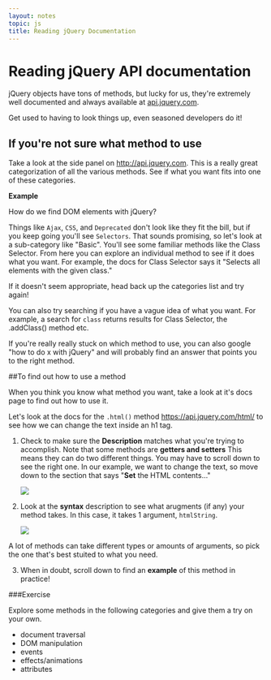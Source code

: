 ```yaml
---
layout: notes
topic: js
title: Reading jQuery Documentation
---
```


<style> .note {display: none; /* Hide teachers notes */ } .solution {color:white; } .solution:hover {color:black; } </style>

# Reading jQuery API documentation

jQuery objects have tons of methods, but lucky for us, they're extremely well documented and always available at [api.jquery.com](http://api.jquery.com).

Get used to having to look things up, even seasoned developers do it!


## If you're not sure what method to use

Take a look at the side panel on <http://api.jquery.com>. This is a really great categorization of all the various methods.  See if what you want fits into one of these categories.


**Example**

How do we find DOM elements with jQuery?

Things like `Ajax`, `CSS`, and `Deprecated` don't look like they fit the bill, but if you keep going you'll see `Selectors`.  That sounds promising, so let's look at a sub-category like "Basic". You'll see some familiar methods like the Class Selector. From here you can explore an individual method to see if it does what you want. For example, the docs for Class Selector says it "Selects all elements with the given class." 

If it doesn't seem appropriate, head back up the categories list and try again!

You can also try searching if you have a vague idea of what you want. For example, a search for `class` returns results for Class Selector, the .addClass() method etc.

If you're really really stuck on which method to use, you can also google "how to do x with jQuery" and will probably find an answer that points you to the right method.

##To find out how to use a method

When you think you know what method you want, take a look at it's docs page to find out how to use it.

Let's look at the docs for the `.html()` method <https://api.jquery.com/html/> to see how we can change the text inside an h1 tag.

1. Check to make sure the **Description** matches what you're trying to accomplish. Note that some methods are **getters and setters** This means they can do two different things. You may have to scroll down to see the right one. In our example, we want to change the text, so move down to the section that says "**Set** the HTML contents..." 

	![](https://i.cloudup.com/VWmTxZ1eOT-1200x1200.png)

2. Look at the **syntax** description to see what arugments (if any) your method takes.
In this case, it takes 1 argument, `htmlString`.

	![](https://i.cloudup.com/HfrGuwa5ME-3000x3000.png)

A lot of methods can take different types or amounts of arguments, so pick the one that's best stuited to what you need.

3. When in doubt, scroll down to find an **example** of this method in practice!

###Exercise 

Explore some methods in the following categories and give them a try on your own.

- document traversal
- DOM manipulation
- events
- effects/animations
- attributes